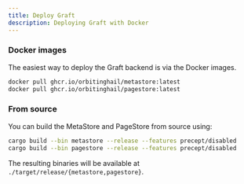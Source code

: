 ```yaml
---
title: Deploy Graft
description: Deploying Graft with Docker
---
```


### Docker images

The easiest way to deploy the Graft backend is via the Docker images.

```bash
docker pull ghcr.io/orbitinghail/metastore:latest
docker pull ghcr.io/orbitinghail/pagestore:latest
```

### From source

You can build the MetaStore and PageStore from source using:

```bash
cargo build --bin metastore --release --features precept/disabled
cargo build --bin pagestore --release --features precept/disabled
```

The resulting binaries will be available at `./target/release/{metastore,pagestore}`.
